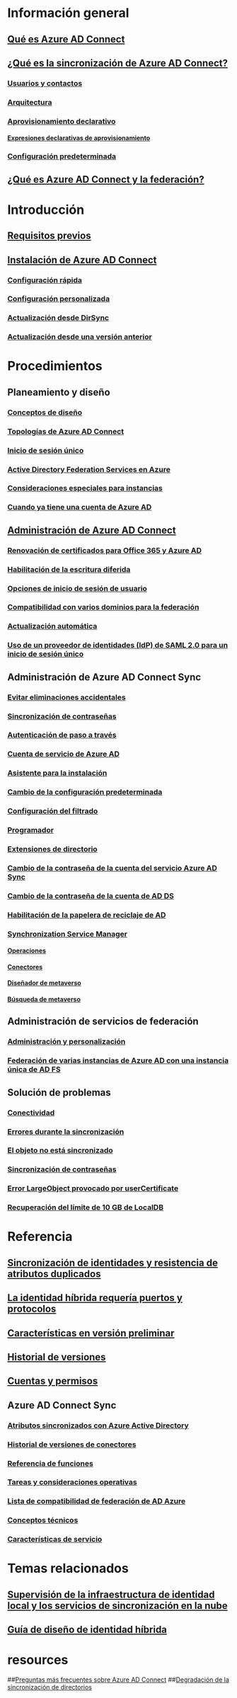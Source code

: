 # Información general
## [Qué es Azure AD Connect](active-directory-aadconnect.md)
## [¿Qué es la sincronización de Azure AD Connect?](active-directory-aadconnectsync-whatis.md)
### [Usuarios y contactos](active-directory-aadconnectsync-understanding-users-and-contacts.md)
### [Arquitectura](active-directory-aadconnectsync-understanding-architecture.md)
### [Aprovisionamiento declarativo](active-directory-aadconnectsync-understanding-declarative-provisioning.md)
#### [Expresiones declarativas de aprovisionamiento](active-directory-aadconnectsync-understanding-declarative-provisioning-expressions.md)
### [Configuración predeterminada](active-directory-aadconnectsync-understanding-default-configuration.md)
## [¿Qué es Azure AD Connect y la federación?](active-directory-aadconnectfed-whatis.md)


# Introducción
## [Requisitos previos](active-directory-aadconnect-prerequisites.md)
## [Instalación de Azure AD Connect](active-directory-aadconnect-select-installation.md)
### [Configuración rápida](active-directory-aadconnect-get-started-express.md)
### [Configuración personalizada](active-directory-aadconnect-get-started-custom.md)
### [Actualización desde DirSync](active-directory-aadconnect-dirsync-upgrade-get-started.md)
### [Actualización desde una versión anterior](active-directory-aadconnect-upgrade-previous-version.md)


# Procedimientos
## Planeamiento y diseño
### [Conceptos de diseño](active-directory-aadconnect-design-concepts.md)
### [Topologías de Azure AD Connect](active-directory-aadconnect-topologies.md)
### [Inicio de sesión único](active-directory-aadconnect-sso.md)
### [Active Directory Federation Services en Azure](active-directory-aadconnect-azure-adfs.md)
### [Consideraciones especiales para instancias](active-directory-aadconnect-instances.md)
### [Cuando ya tiene una cuenta de Azure AD](active-directory-aadconnect-existing-tenant.md)
## [Administración de Azure AD Connect](active-directory-aadconnect-whats-next.md)
### [Renovación de certificados para Office 365 y Azure AD](active-directory-aadconnect-o365-certs.md)
### [Habilitación de la escritura diferida](active-directory-aadconnect-feature-device-writeback.md)
### [Opciones de inicio de sesión de usuario](active-directory-aadconnect-user-signin.md)
### [Compatibilidad con varios dominios para la federación](active-directory-aadconnect-multiple-domains.md)
### [Actualización automática](active-directory-aadconnect-feature-automatic-upgrade.md)
### [Uso de un proveedor de identidades (IdP) de SAML 2.0 para un inicio de sesión único](active-directory-aadconnect-federation-saml-idp.md)



## Administración de Azure AD Connect Sync
### [Evitar eliminaciones accidentales](active-directory-aadconnectsync-feature-prevent-accidental-deletes.md)
### [Sincronización de contraseñas](active-directory-aadconnectsync-implement-password-synchronization.md)
### [Autenticación de paso a través](active-directory-aadconnect-pass-through-authentication.md)
### [Cuenta de servicio de Azure AD](active-directory-aadconnectsync-howto-azureadaccount.md)
### [Asistente para la instalación](active-directory-aadconnectsync-installation-wizard.md)
### [Cambio de la configuración predeterminada](active-directory-aadconnectsync-best-practices-changing-default-configuration.md)
### [Configuración del filtrado](active-directory-aadconnectsync-configure-filtering.md)
### [Programador](active-directory-aadconnectsync-feature-scheduler.md)
### [Extensiones de directorio](active-directory-aadconnectsync-feature-directory-extensions.md)

### [Cambio de la contraseña de la cuenta del servicio Azure AD Sync](active-directory-aadconnectsync-change-serviceacct-pass.md)
### [Cambio de la contraseña de la cuenta de AD DS](active-directory-aadconnectsync-change-addsacct-pass.md)
### [Habilitación de la papelera de reciclaje de AD](active-directory-aadconnectsync-recycle-bin.md)

### [Synchronization Service Manager](active-directory-aadconnectsync-service-manager-ui.md)
#### [Operaciones](active-directory-aadconnectsync-service-manager-ui-operations.md)
#### [Conectores](active-directory-aadconnectsync-service-manager-ui-connectors.md)
#### [Diseñador de metaverso](active-directory-aadconnectsync-service-manager-ui-mvdesigner.md)
#### [Búsqueda de metaverso](active-directory-aadconnectsync-service-manager-ui-mvsearch.md)


## Administración de servicios de federación
### [Administración y personalización](active-directory-aadconnect-federation-management.md)
### [Federación de varias instancias de Azure AD con una instancia única de AD FS](active-directory-aadconnectfed-single-adfs-multitenant-federation.md)


## Solución de problemas
### [Conectividad](active-directory-aadconnect-troubleshoot-connectivity.md)
### [Errores durante la sincronización](active-directory-aadconnect-troubleshoot-sync-errors.md)
### [El objeto no está sincronizado](active-directory-aadconnectsync-troubleshoot-object-not-syncing.md)
### [Sincronización de contraseñas](active-directory-aadconnectsync-troubleshoot-password-synchronization.md)
### [Error LargeObject provocado por userCertificate](active-directory-aadconnectsync-largeobjecterror-usercertificate.md)
### [Recuperación del límite de 10 GB de LocalDB](active-directory-aadconnect-recover-from-localdb-10gb-limit.md)

# Referencia
## [Sincronización de identidades y resistencia de atributos duplicados](active-directory-aadconnectsyncservice-duplicate-attribute-resiliency.md)
## [La identidad híbrida requería puertos y protocolos](active-directory-aadconnect-ports.md)
## [Características en versión preliminar](active-directory-aadconnect-feature-preview.md)
## [Historial de versiones](active-directory-aadconnect-version-history.md)
## [Cuentas y permisos](active-directory-aadconnect-accounts-permissions.md)

## Azure AD Connect Sync
### [Atributos sincronizados con Azure Active Directory](active-directory-aadconnectsync-attributes-synchronized.md)
### [Historial de versiones de conectores](active-directory-aadconnectsync-connector-version-history.md)
### [Referencia de funciones](active-directory-aadconnectsync-functions-reference.md)
### [Tareas y consideraciones operativas](active-directory-aadconnectsync-operations.md)
### [Lista de compatibilidad de federación de AD Azure](active-directory-aadconnect-federation-compatibility.md)
### [Conceptos técnicos](active-directory-aadconnectsync-technical-concepts.md)
### [Características de servicio](active-directory-aadconnectsyncservice-features.md)




# Temas relacionados
## [Supervisión de la infraestructura de identidad local y los servicios de sincronización en la nube](../connect-health/active-directory-aadconnect-health.md)
## [Guía de diseño de identidad híbrida](https://azure.microsoft.com/documentation/articles/active-directory-hybrid-identity-design-considerations-overview/)


# resources
##[Preguntas más frecuentes sobre Azure AD Connect](active-directory-aadconnect-faq.md)
##[Degradación de la sincronización de directorios](active-directory-aadconnect-dirsync-deprecated.md)
